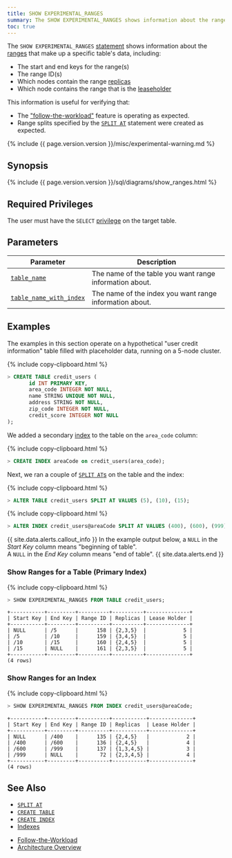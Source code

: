 ```yaml
---
title: SHOW EXPERIMENTAL_RANGES
summary: The SHOW EXPERIMENTAL_RANGES shows information about the ranges that make up a specific table's data.
toc: true
---
```


The `SHOW EXPERIMENTAL_RANGES` [statement](sql-statements.html) shows information about the [ranges](architecture/overview.html#glossary) that make up a specific table's data, including:

- The start and end keys for the range(s)
- The range ID(s)
- Which nodes contain the range [replicas](architecture/overview.html#glossary)
- Which node contains the range that is the [leaseholder](architecture/overview.html#glossary)

This information is useful for verifying that:

- The ["follow-the-workload"](demo-follow-the-workload.html) feature is operating as expected.
- Range splits specified by the [`SPLIT AT`](split-at.html) statement were created as expected.

{%  include {{  page.version.version  }}/misc/experimental-warning.md %}


## Synopsis

<div>
  {%  include {{  page.version.version  }}/sql/diagrams/show_ranges.html %}
</div>

## Required Privileges

The user must have the `SELECT` [privilege](privileges.html) on the target table.

## Parameters

Parameter | Description
----------|------------
[`table_name`](sql-grammar.html#table_name) | The name of the table you want range information about.
[`table_name_with_index`](sql-grammar.html#table_name_with_index) | The name of the index you want range information about.

## Examples

The examples in this section operate on a hypothetical "user credit information" table filled with placeholder data, running on a 5-node cluster.

{%  include copy-clipboard.html %}
~~~ sql
> CREATE TABLE credit_users (
       id INT PRIMARY KEY,
       area_code INTEGER NOT NULL,
       name STRING UNIQUE NOT NULL,
       address STRING NOT NULL,
       zip_code INTEGER NOT NULL,
       credit_score INTEGER NOT NULL
);
~~~

We added a secondary [index](indexes.html) to the table on the `area_code` column:

{%  include copy-clipboard.html %}
~~~ sql
> CREATE INDEX areaCode on credit_users(area_code);
~~~

Next, we ran a couple of [`SPLIT AT`s](split-at.html) on the table and the index:

{%  include copy-clipboard.html %}
~~~ sql
> ALTER TABLE credit_users SPLIT AT VALUES (5), (10), (15);
~~~

{%  include copy-clipboard.html %}
~~~ sql
> ALTER INDEX credit_users@areaCode SPLIT AT VALUES (400), (600), (999);
~~~

{{ site.data.alerts.callout_info }}
In the example output below, a `NULL` in the *Start Key* column means "beginning of table".  
A `NULL` in the *End Key* column means "end of table".
{{ site.data.alerts.end }}

### Show Ranges for a Table (Primary Index)

{%  include copy-clipboard.html %}
~~~ sql
> SHOW EXPERIMENTAL_RANGES FROM TABLE credit_users;
~~~

~~~
+-----------+---------+----------+----------+--------------+
| Start Key | End Key | Range ID | Replicas | Lease Holder |
+-----------+---------+----------+----------+--------------+
| NULL      | /5      |      158 | {2,3,5}  |            5 |
| /5        | /10     |      159 | {3,4,5}  |            5 |
| /10       | /15     |      160 | {2,4,5}  |            5 |
| /15       | NULL    |      161 | {2,3,5}  |            5 |
+-----------+---------+----------+----------+--------------+
(4 rows)
~~~

### Show Ranges for an Index

{%  include copy-clipboard.html %}
~~~ sql
> SHOW EXPERIMENTAL_RANGES FROM INDEX credit_users@areaCode;
~~~

~~~
+-----------+---------+----------+-----------+--------------+
| Start Key | End Key | Range ID | Replicas  | Lease Holder |
+-----------+---------+----------+-----------+--------------+
| NULL      | /400    |      135 | {2,4,5}   |            2 |
| /400      | /600    |      136 | {2,4,5}   |            4 |
| /600      | /999    |      137 | {1,3,4,5} |            3 |
| /999      | NULL    |       72 | {2,3,4,5} |            4 |
+-----------+---------+----------+-----------+--------------+
(4 rows)
~~~

## See Also

- [`SPLIT AT`](split-at.html)
- [`CREATE TABLE`](create-table.html)
- [`CREATE INDEX`](create-index.html)
- [Indexes](indexes.html)
+ [Follow-the-Workload](demo-follow-the-workload.html)
+ [Architecture Overview](architecture/overview.html)
